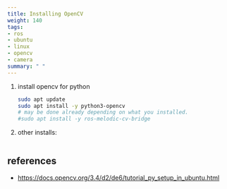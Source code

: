 ```yaml
---
title: Installing OpenCV
weight: 140
tags:
- ros
- ubuntu
- linux
- opencv
- camera
summary: " "
---
```


1. install opencv for python

    ```bash
    sudo apt update
    sudo apt install -y python3-opencv
    # may be done already depending on what you installed.
    #sudo apt install -y ros-melodic-cv-bridge
    ```


1. other installs:

    ```bash
    ```

## references

* https://docs.opencv.org/3.4/d2/de6/tutorial_py_setup_in_ubuntu.html
